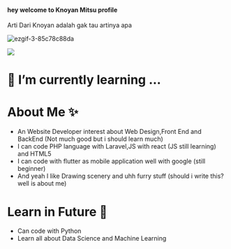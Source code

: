 <h4>hey welcome to Knoyan Mitsu profile</h4>

Arti Dari Knoyan adalah gak tau artinya apa 

![ezgif-3-85c78c88da](https://user-images.githubusercontent.com/65282316/223702913-a6dfc967-7149-47bb-a74c-a210b1042ffe.gif)

![](https://komarev.com/ghpvc/?username=KnoyanMitsu)

<h1> 🌱 I’m currently learning ... </h1>

<h1>About Me ✨</h1>
<ul>
    <li>An Website Developer interest about Web Design,Front End and BackEnd (Not much good but i should learn much)</li>
    <li>I can code PHP language with Laravel,JS with react (JS still learning) and HTML5</li>
    <li>I can code with flutter as mobile application well with google (still beginner)</li>
    <li>And yeah I like Drawing scenery and uhh furry stuff (should i write this? well is about me)</li>
</ul>

<h1>Learn in Future 🚀</h1>
<ul>
    <li>Can code with Python</li>
    <li>Learn all about Data Science and Machine Learning</li>
</ul>

<!--
**KnoyanMitsu/KnoyanMitsu** is a ✨ _special_ ✨ repository because its `README.md` (this file) appears on your GitHub profile.

Here are some ideas to get you started:

- 🔭 I’m currently working on ...
- 🌱 I’m currently learning ...
- 👯 I’m looking to collaborate on ...
- 🤔 I’m looking for help with ...
- 💬 Ask me about ...
- 📫 How to reach me: ...
- 😄 Pronouns: ...
- ⚡ Fun fact: ...
-->
